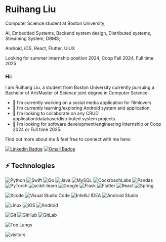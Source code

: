 # Ruihang Liu

Computer Science student at Boston University;

AI, Embedded Systems, Backend system design, Distributed systems, Streaming System, DBMS;

Android, iOS, React, Flutter, UIUX

Looking for summer internship position 2024, Coop Fall 2024, Full time 2025


### Hi:

I am Ruihang Liu, a student from Boston University currently pursuing a Bachelor of Art/Master of Science joint degree in Computer Science.

- 🔭 I’m currently working on a social media application for filmlovers.
- 🌱 I’m currently learning/exploring Android system and application.
- 👯 I’m looking to collaborate on any CRUD application/database/distributed system projects.
- 🤔 I’m looking for software development/engineering internship or Coop 2024 or Full time 2025.

Find out more about me & feel free to connect with me here:

[![Linkedin Badge](https://img.shields.io/badge/-ruihangliu-blue?style=flat-square&logo=Linkedin&logoColor=white&link=https://www.linkedin.com/in/ludehsar/)](https://linkedin.com/in/ruihang-liu/)
[![Gmail Badge](https://img.shields.io/badge/-hrl@bu.edu-c14438?style=flat-square&logo=Gmail&logoColor=white&link=mailto:hrl@bu.edu)](mailto:hrl@bu.edu)


## ⚡ Technologies


![Python](https://img.shields.io/badge/python-3670A0?style=for-the-badge&logo=python&logoColor=ffdd54)
![Swift](https://img.shields.io/badge/swift-F54A2A?style=for-the-badge&logo=swift&logoColor=white)
![Go](https://img.shields.io/badge/go-%2300ADD8.svg?style=for-the-badge&logo=go&logoColor=white)
![Java](https://img.shields.io/badge/java-%23ED8B00.svg?style=for-the-badge&logo=java&logoColor=white)
![MySQL](https://img.shields.io/badge/mysql-%2300f.svg?style=for-the-badge&logo=mysql&logoColor=white)
![CockroachLabs](https://img.shields.io/badge/Cockroach%20Labs-6933FF?style=for-the-badge&logo=Cockroach%20Labs&logoColor=white)
![Pandas](https://img.shields.io/badge/pandas-%23150458.svg?style=for-the-badge&logo=pandas&logoColor=white)
![PyTorch](https://img.shields.io/badge/PyTorch-%23EE4C2C.svg?style=for-the-badge&logo=PyTorch&logoColor=white)
![scikit-learn](https://img.shields.io/badge/scikit--learn-%23F7931E.svg?style=for-the-badge&logo=scikit-learn&logoColor=white)
![Google](https://img.shields.io/badge/google-4285F4?style=for-the-badge&logo=google&logoColor=white)
![Flask](https://img.shields.io/badge/flask-%23000.svg?style=for-the-badge&logo=flask&logoColor=white)
![Flutter](https://img.shields.io/badge/Flutter-%2302569B.svg?style=for-the-badge&logo=Flutter&logoColor=white)
![React](https://img.shields.io/badge/react-%2320232a.svg?style=for-the-badge&logo=react&logoColor=%2361DAFB)
![Spring](https://img.shields.io/badge/spring-%236DB33F.svg?style=for-the-badge&logo=spring&logoColor=white)

![Xcode](https://img.shields.io/badge/Xcode-007ACC?style=for-the-badge&logo=Xcode&logoColor=white)
![Visual Studio Code](https://img.shields.io/badge/Visual%20Studio%20Code-0078d7.svg?style=for-the-badge&logo=visual-studio-code&logoColor=white)
![IntelliJ IDEA](https://img.shields.io/badge/IntelliJIDEA-000000.svg?style=for-the-badge&logo=intellij-idea&logoColor=white)
![Android Studio](https://img.shields.io/badge/Android%20Studio-3DDC84.svg?style=for-the-badge&logo=android-studio&logoColor=white)

![Linux](https://img.shields.io/badge/Linux-FCC624?style=for-the-badge&logo=linux&logoColor=black)
![iOS](https://img.shields.io/badge/iOS-000000?style=for-the-badge&logo=ios&logoColor=white)
![Android](https://img.shields.io/badge/Android-3DDC84?style=for-the-badge&logo=android&logoColor=white)

![Git](https://img.shields.io/badge/-Git-black?style=flat-square&logo=git)
![GitHub](https://img.shields.io/badge/-GitHub-181717?style=flat-square&logo=github)
![GitLab](https://img.shields.io/badge/-GitLab-FCA121?style=flat-square&logo=gitlab)


<!-- ![Github Stats](https://github-readme-stats.vercel.app/api?username=hrl-2024&count_private=true&show_icons=true&include_all_commits=true&theme=radical) -->
![Top Langs](https://github-readme-stats.vercel.app/api/top-langs/?username=hrl-2024&hide=TeX&layout=compact&theme=radical)

![visitors](https://visitor-badge.laobi.icu/badge?page_id=hrl-2024)

<!--
**hrl-2024/hrl-2024** is a ✨ _special_ ✨ repository because its `README.md` (this file) appears on your GitHub profile.

Here are some ideas to get you started:

- 🔭 I’m currently working on ...
- 🌱 I’m currently learning ...
- 👯 I’m looking to collaborate on ...
- 🤔 I’m looking for help with ...
- 💬 Ask me about ...
- 📫 How to reach me: ...
- 😄 Pronouns: ...
- ⚡ Fun fact: ...
-->
